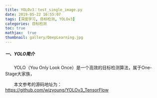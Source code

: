 ```yaml
---
title: YOLOv3：test_single_image.py
date: 2019-05-22 16:55:07
tags: [深度学习, 目标检测, YOLOv3]
categories: 目标检测
toc: true
mathjax:  true
thumbnail: gallery/DeepLearning.jpg
---
```


##### 一、YOLO简介  

&emsp;&emsp;YOLO（You Only Look Once）是一个高效的目标检测算法，属于One-Stage大家族，

&emsp;&emsp;本文参考的源码地址为：<https://github.com/wizyoung/YOLOv3_TensorFlow>

<!--more-->

